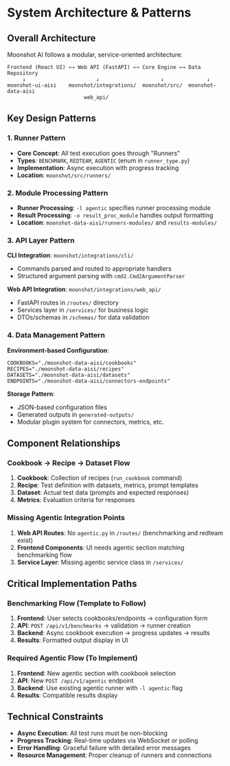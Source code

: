 # System Architecture & Patterns

## Overall Architecture
Moonshot AI follows a modular, service-oriented architecture:

```
Frontend (React UI) ←→ Web API (FastAPI) ←→ Core Engine ←→ Data Repository
     ↓                       ↓                    ↓              ↓
moonshot-ui-aisi    moonshot/integrations/  moonshot/src/  moonshot-data-aisi
                         web_api/
```

## Key Design Patterns

### 1. Runner Pattern
- **Core Concept**: All test execution goes through "Runners" 
- **Types**: `BENCHMARK`, `REDTEAM`, `AGENTIC` (enum in `runner_type.py`)
- **Implementation**: Async execution with progress tracking
- **Location**: `moonshot/src/runners/`

### 2. Module Processing Pattern
- **Runner Processing**: `-l agentic` specifies runner processing module
- **Result Processing**: `-o result_proc_module` handles output formatting
- **Location**: `moonshot-data-aisi/runners-modules/` and `results-modules/`

### 3. API Layer Pattern
**CLI Integration**: `moonshot/integrations/cli/`
- Commands parsed and routed to appropriate handlers
- Structured argument parsing with `cmd2.Cmd2ArgumentParser`

**Web API Integration**: `moonshot/integrations/web_api/`
- FastAPI routes in `/routes/` directory
- Services layer in `/services/` for business logic
- DTOs/schemas in `/schemas/` for data validation

### 4. Data Management Pattern
**Environment-based Configuration**:
```
COOKBOOKS="./moonshot-data-aisi/cookbooks"
RECIPES="./moonshot-data-aisi/recipes"  
DATASETS="./moonshot-data-aisi/datasets"
ENDPOINTS="./moonshot-data-aisi/connectors-endpoints"
```

**Storage Pattern**:
- JSON-based configuration files
- Generated outputs in `generated-outputs/`
- Modular plugin system for connectors, metrics, etc.

## Component Relationships

### Cookbook → Recipe → Dataset Flow
1. **Cookbook**: Collection of recipes (`run_cookbook` command)
2. **Recipe**: Test definition with datasets, metrics, prompt templates
3. **Dataset**: Actual test data (prompts and expected responses)
4. **Metrics**: Evaluation criteria for responses

### Missing Agentic Integration Points
1. **Web API Routes**: No `agentic.py` in `/routes/` (benchmarking and redteam exist)
2. **Frontend Components**: UI needs agentic section matching benchmarking flow
3. **Service Layer**: Missing agentic service class in `/services/`

## Critical Implementation Paths

### Benchmarking Flow (Template to Follow)
1. **Frontend**: User selects cookbooks/endpoints → configuration form
2. **API**: `POST /api/v1/benchmarks` → validation → runner creation
3. **Backend**: Async cookbook execution → progress updates → results
4. **Results**: Formatted output display in UI

### Required Agentic Flow (To Implement)
1. **Frontend**: New agentic section with cookbook selection
2. **API**: New `POST /api/v1/agentic` endpoint  
3. **Backend**: Use existing agentic runner with `-l agentic` flag
4. **Results**: Compatible results display

## Technical Constraints
- **Async Execution**: All test runs must be non-blocking
- **Progress Tracking**: Real-time updates via WebSocket or polling
- **Error Handling**: Graceful failure with detailed error messages
- **Resource Management**: Proper cleanup of runners and connections
